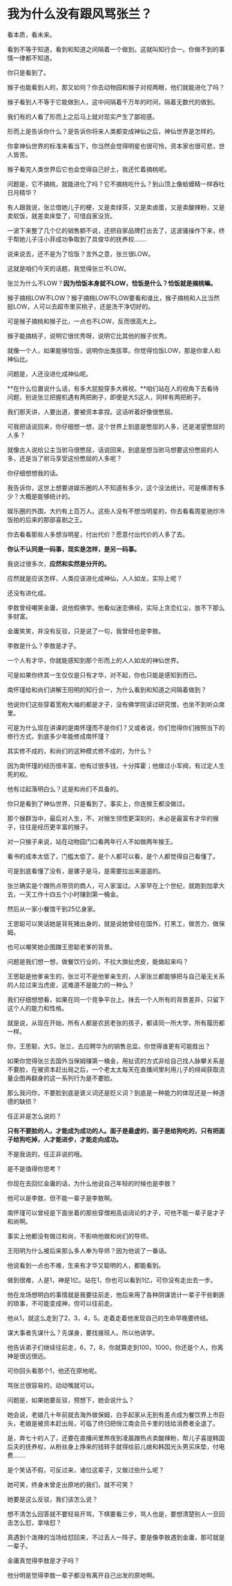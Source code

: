 # 我为什么没有跟风骂张兰？
看本质，看未来。

看到不等于知道，看到和知道之间隔着一个做到。这就叫知行合一。你做不到的事情一律都不知道。

你只是看到了。

猴子也能看到人的，那又如何？你去动物园和猴子对视两眼，他们就能进化了吗？

猴子看到人不等于它能做到人，这中间隔着千万年的时间，隔着无数代的做到。

我们有的人看了形而上之后马上就对现实产生了鄙视感。

形而上是告诉你什么？是告诉你将来人类都变成神仙之后，神仙世界是怎样的。

你拿神仙世界的标准来看当下，你当然会觉得明星也很可怜，资本家也很可悲，世人皆苦。

猴子看完人类世界后它也会觉得自己好土，我还忙着摘桃呢。

问题是，它不摘桃，就能进化了吗？它不摘桃吃什么？到山顶上像蛤蟆精一样吞吐日月精华？

有人跟我说，张兰借她儿子的梗，又是卖绿茶，又是卖卤蛋，又是卖酸辣粉，又是卖软饭，就差卖床垫了，可惜自家没货。

一波下来整了几个亿的销售额不说，还把自家品牌打出去了，这波骚操作下来，终于帮她儿子汪小菲成功争取到了具俊华的抚养权.......

说来说去，还不是为了恰饭？言外之意，张兰很LOW。

这就是咱们今天的话题，我觉得张兰不LOW。

张兰为什么不LOW？**因为恰饭本身就不LOW，恰饭是什么？恰饭就是摘桃嘛。**

猴子摘桃LOW不LOW？猴子摘桃LOW不LOW要看和谁比，猴子摘桃和人比当然挺LOW，人可以去超市里买桃子，还是洗干净切好的。

可是猴子摘桃和猴子比，一点也不LOW，反而很高大上。

猴子能摘桃子，说明它很优秀呀，说明它比其他的猴子优秀。

就像一个人，如果能够恰饭，说明你出类拔萃。你觉得恰饭LOW，那是你拿人和神仙比。

问题是，人还没进化成神仙呢。

**在什么位置说什么话，有多大屁股穿多大裤衩。**咱们站在人的视角下去看待问题，别说张兰把握机遇有两把刷子，即便是大S这人，同样有两把刷子。

我们那天讲，人要出道，要被资本拿捏。这话听着好像很憋屈。

可我把话说回来，你仔细想一想，这个世界上到底是憋屈的人多，还是渴望憋屈的人多？

就像古人说给公主当驸马很憋屈，话说回来，到底是想当驸马想要这份憋屈的人多，还是当了驸马享受这份憋屈的人多呢？

你仔细想想我的话。

我告诉你，这世上想要进娱乐圈的人不知道有多少，这个没法统计。可是横漂有多少？大概是能够统计的。

娱乐圈的外围，大约有上百万人。这些人没有不想当明星的，你去看看周星驰炒冷饭拍的后来的那部喜剧之王。

你去看看那些人多想当明星，付出代价？愿意付出代价的人多了去。

**你认不认同是一码事，现实是怎样，是另一码事。**

我说过很多次，**应然和实然是分开的。**

应然就是应该怎样，人类应该进化成神仙，人人如龙，实际上呢？

还没有进化成。

李敖曾经嘲笑金庸，说他假佛学。他看似迷恋佛经，实际上贪恋红尘，放不下那么多财富。

金庸笑笑，并没有反驳，只是说了一句，我曾经也是李敖。

李敖是什么？李敖是才子。

一个人有才华，你就能感知到那个形而上的人人如龙的神仙世界。

可是如果你终其一生仅仅是只有才华，对不起，你也只能是感知到而已。

南怀瑾给和尚们讲解王阳明的知行合一，为什么看到和知道之间隔着做到？

他说你们这些穿着宽袍大袖的都是才子，没有佛学院读过研究僧，也坐不到听众席里。

可是为什么现在讲课的是南怀瑾而不是你们？又或者说，你们觉得你们按照当下的修行方式，到底多少年能修成南怀瑾？

其实修不成的，和尚们的这种模式修不成的，为什么？

因为南怀瑾的经历很丰富，他有过很多钱，十分挥霍；他做过小军阀，有过定人生死的权。

他有过起落明白么？这是和尚们不具备的。

你只是看到了神仙世界，只是看到了。事实上，你连猴王都没做过。

那个猴群当中，最后对人生，不，对猴生领悟更深刻的，未必是最富有才华的猴子，往往是经历更丰富的猴子。

对一只猴子来说，站在动物园门口看两年行人不如做两年猴王。

看书的成本太低了，门槛太低了。是个人都可以看，是个人都觉得自己看懂了。

可是到底看懂了没有，是骡子是马，是需要拉出来遛遛的。

张兰确实是个蹭热点带货的商人，可人家溜过。人家早在上个世纪，就跑到加拿大去，一天工作十四五个小时赚到第一桶金。

然后从一家小餐馆干到25亿身家。

王思聪可以笑话她是背死猪出身的，就是说她曾经在国外，打黑工，做苦力，做保姆。

也可以嘲笑她企图蹭王思聪老爹的背景。

问题是我们想一想，做餐饮行业的，不拉大旗扯虎皮，能做起来吗？

王思聪是他爹亲生的，张兰可不是他爹亲生的，人家张兰都能够把与自己毫无关系的人拉过来当虎皮，这难道不是能力的一种么？

我们仔细想想看，如果在同一个竞争平台上。抹去一个人所有的背景差异，只留下这个人的能力和性格。

就是说，从现在开始，所有人都是农民老张的孩子，都读同一所大学，所有履历都一样。

你，王思聪，大S，张兰，去应聘华为的销售总监，你觉得谁更有可能胜出？

如果你觉得张兰去国外当保姆赚第一桶金，用扯谎的方式非给自己找人脉攀关系是不要脸，在被资本赶出局之后，一个老太太每天在直播间里利用儿子的绯闻获取流量企图再翻身的这一系列行为是不要脸。

那么我问你，不要脸到底是褒义词还是贬义词？到底是一种能力的体现还是一种道德的缺损？

任正非是怎么说的？

**只有不要脸的人，才能成为成功的人。面子是最虚的，面子是给狗吃的，只有把面子给狗吃掉，人才能进步，才能走向成功。**

不是我说的，任正非说的哦。

是不是值得你思考？

你现在去回忆金庸的话，为什么他说自己年轻的时候也是李敖？

他可以是李敖，但不能一辈子是李敖啊。

南怀瑾可以曾经是下面坐着的那些穿僧袍高谈阔论的才子，可他不能一辈子是才子和尚啊。

事实上他都没有做过和尚，不影响他做和尚们的导师。

王阳明为什么被后来那么多人奉为导师？因为他说了一番话。

他说看到一点也不难，生来有才华又聪明的人，都能看到。

做到很难，人是1，神是1亿。站在1，你也可以看到1亿，可你没有走出去一步。

他在龙场想明白的事情就是我要往前走，他后来用了各种阴谋诡计一辈子干些剿匪的琐事，不可能变成神，但可以往前走。

他从1，就这么走到了2，3，4，5。走着走着他发现自己的生命早晚要终结。

谋大事者先谋什么？先谋身，要找接班人。所以他讲学。

他告诉弟子们继续往前走，6，7，8，你就算走到100，1000，你还是个人，你离神是很远很远。

可你回头看那个1，他还在原地呢。

骂张兰很容易的，动动嘴就可以。

问题是，如果她要反驳，预想下，她会说什么？

她会说，老娘几十年前就去海外做保姆，白手起家从无到有差点成为餐饮界上市巨头，老娘是被资本赶出局，可临了终归把俏江南会员卡里的钱给消费者全退了。

是，奔七十的人了，还要在直播间里熬夜到凌晨蹭热点卖酸辣粉，帮儿子喜提韩国后夫的抚养权，从粉丝身上挣来的钱转手就得给前儿媳和韩国光头男买床垫，付电费.......

是个笑话不假，可反过来，诸位这辈子，又做过些什么呢？

她可笑，终身未曾走出原地的我们，就不可笑？

她要是这么反驳，我们该怎么说？

想不清怎么回答就不要轻易开骂，下棋要看三步，骂人也是，要想清楚别人一旦回击怎么怼，拿啥怼？

真遇到个泼辣的当场给怼回来，不过丢人一阵子。要是像李敖遇到金庸，那可就是一辈子。

金庸真觉得李敖是才子吗？

他分明是觉得李敖一辈子都没有离开自己出发的原地啊。
